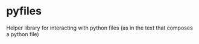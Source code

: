 # pyfiles
Helper library for interacting with python files (as in the text that composes a python file)
